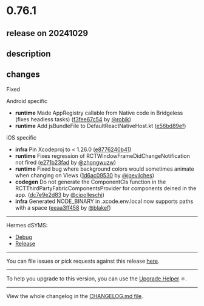 # 0.76.1

## release on 20241029
## description
## changes
Fixed

Android specific

* <strong>runtime</strong> Made AppRegistry callable from Native code in Bridgeless (fixes headless tasks) (<a href="https://github.com/facebook/react-native/commit/f3fee67c547ace5e08bc9e119bcb80e0f3454d30">f3fee67c54</a> by <a href="https://github.com/robik">@robik</a>)
* <strong>runtime</strong> Add jsBundleFile to DefaultReactNativeHost.kt (<a href="https://github.com/facebook/react-native/commit/e56bd89eff72f1d38d2940b9dbd8f7b97037dc22">e56bd89ef</a>)

iOS specific

* <strong>infra</strong> Pin Xcodeproj to < 1.26.0 (<a href="https://github.com/facebook/react-native/commit/e8776240b41a3147e95713299b69c813be60b8e8">e8776240b41</a>)
* <strong>runtime</strong> Fixes regression of RCTWindowFrameDidChangeNotification not fired (<a href="https://github.com/facebook/react-native/commit/e271b23fad89e1e7da2e91a8f1e5cbb295406c74">e271b23fad</a> by <a href="https://github.com/zhongwuzw">@zhongwuzw</a>)
* <strong>runtime</strong> Fixed bug where background colors would sometimes animate when changing on Views (<a href="https://github.com/facebook/react-native/commit/1d6ac09530145e6d2bf1e4dd9d40f51542d9e7f6">1d6ac09530</a> by <a href="https://github.com/joevilches">@joevilches</a>)
* <strong>codegen</strong> Do not generate the ComponentCls function in the RCTThirdPartyFabricComponentsProvider for components deined in the app. (<a href="https://github.com/facebook/react-native/commit/dc7e9e2d83f5af3d2a970521af4fcc7f86d2168d">dc7e9e2d83</a> by <a href="https://github.com/cipolleschi">@cipolleschi</a>)
* <strong>infra</strong> Generated NODE_BINARY in .xcode.env.local now supports paths with a space (<a href="https://github.com/facebook/react-native/commit/eeaa3ff458a3e5c902075bb45161d6ccde31fe53">eeaa3ff458</a> by <a href="https://github.com/blakef">@blakef</a>)

*** ** * ** ***

Hermes dSYMS:

* <a href="https://repo1.maven.org/maven2/com/facebook/react/react-native-artifacts/0.76.1/react-native-artifacts-0.76.1-hermes-framework-dSYM-debug.tar.gz" rel="nofollow">Debug</a>
* <a href="https://repo1.maven.org/maven2/com/facebook/react/react-native-artifacts/0.76.1/react-native-artifacts-0.76.1-hermes-framework-dSYM-release.tar.gz" rel="nofollow">Release</a>

*** ** * ** ***

You can file issues or pick requests against this release <a href="https://github.com/reactwg/react-native-releases/issues/new/choose">here</a>.

*** ** * ** ***

To help you upgrade to this version, you can use the <a href="https://react-native-community.github.io/upgrade-helper/?from=0.76.0&amp;to=0.76.1" rel="nofollow">Upgrade Helper</a> ⚛️.

*** ** * ** ***

View the whole changelog in the <a href="https://github.com/facebook/react-native/blob/main/CHANGELOG.md">CHANGELOG.md file</a>.

